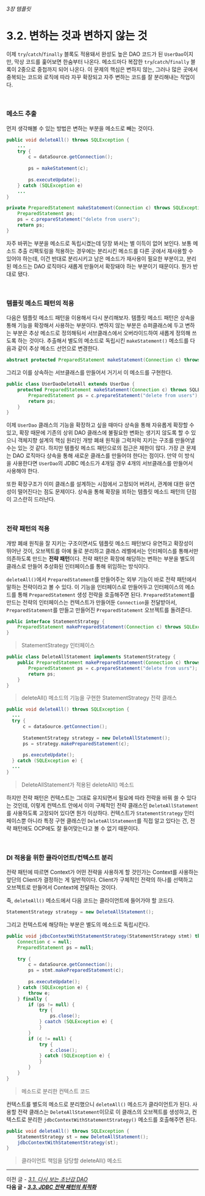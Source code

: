 ###### 3장 템플릿
# 3.2. 변하는 것과 변하지 않는 것

이제 `try`/`catch`/`finally` 블록도 적용돼서 완성도 높은 DAO 코드가 된 `UserDao`이지만, 막상 코드를 훑어보면 한숨부터 나온다. 메소드마다 복잡한 `try`/`catch`/`finally` 
블록이 2중으로 중첩까지 되어 나온다. 이 문제의 핵심은 변하지 않는, 그러나 많은 곳에서 중복되는 코드와 로직에 따라 자꾸 확장되고 자주 변하는 코드를 잘 분리해내는 작업이다. 

<br/>

### 메소드 추출 

먼저 생각해볼 수 있는 방법은 변하는 부분을 메소드로 빼는 것이다. 
```java
public void deleteAll() throws SQLException {
    ...
    try {
        c = dataSource.getConnection();
        
        ps = makeStatement(c);
        
        ps.executeUpdate();
    } catch (SQLException e)
    ...
}

private PreparedStatement makeStatement(Connection c) throws SQLException {
    PreparedStatement ps;
    ps = c.prepareStatement("delete from users");
    return ps;
}
```
자주 바뀌는 부분을 메소드로 독립시켰는데 당장 봐서는 별 이득이 없어 보인다. 보통 메소드 추출 리팩토링을 적용하는 경우에는 분리시킨 메소드를 다른 곳에서 재사용할 수 있어야 하는데, 
이건 반대로 분리시키고 남은 메소드가 재사용이 필요한 부분이고, 분리된 메소드는 DAO 로직마다 새롭게 만들어서 확장돼야 하는 부분이기 때문이다. 뭔가 반대로 됐다. 

<br/>

### 템플릿 메소드 패턴의 적용 

다음은 템플릿 메소드 패턴을 이용해서 다시 분리해보자. 템플릿 메소드 패턴은 상속을 통해 기능을 확장해서 사용하는 부분이다. 변하지 않는 부분은 슈퍼클래스에 두고 변하는 부분은 추상 메소드로 
정의해둬서 서브클래스에서 오버라이드하여 새롭게 정의해 쓰도록 하는 것이다. 추출해서 별도의 메소드로 독립시킨 `makeStatement()` 메소드를 다음과 같이 추상 메소드 선언으로 변경한다. 

```java
abstract protected PreparedStatement makeStatement(Connection c) throws SQLException;
```

그리고 이를 상속하는 서브클래스를 만들어서 거기서 이 메소드를 구현한다. 

```java
public class UserDaoDeleteAll extends UserDao {
    protected PreparedStatement makeStatement(Connection c) throws SQLEXception {
        PreparedStatement ps = c.prepareStatement("delete from users");
        return ps;
    }
}
```

이제 `UserDao` 클래스의 기능을 확장하고 싶을 때마다 상속을 통해 자유롭게 확장할 수 있고, 확장 때문에 기존의 상위 DAO 클래스에 불필요한 변화는 생기지 않도록 할 수 있으니 
객체지향 설계의 핵심 원리인 개방 폐쇄 원칙을 그럭저럭 지키는 구조를 만들어낼 수는 있는 것 같다. 하지만 템플릿 메소드 패턴으로의 접근은 제한이 많다. 가장 큰 문제는 DAO 로직마다 
상속을 통해 새로운 클래스를 만들어야 한다는 점이다. 만약 이 방식을 사용한다면 `UserDao`의 JDBC 메소드가 4개일 경우 4개의 서브클래스를 만들어서 사용해야 한다.          

또한 확장구조가 이미 클래스를 설계하는 시점에서 고정되어 버려서, 관계애 대한 유연성이 떨어진다는 점도 문제이다. 상속을 통해 확장을 꾀하는 템플릿 메소드 패턴의 단점이 고스란히 드러난다. 

<br/>

### 전략 패턴의 적용 

개방 폐쇄 원칙을 잘 지키는 구조이면서도 템플릿 메소드 패턴보다 유연하고 확장성이 뛰어난 것이, 오브젝트를 아예 둘로 분리하고 클래스 레벨에서는 인터페이스를 통해서만 의존하도록 만드는 **전략 패턴**이다. 
전략 패턴은 확장에 해당하는 변하는 부분을 별도의 클래스로 만들어 추상화된 인터페이스를 통해 위임하는 방식이다.           

`deleteAll()`에서 `PreparedStatement`를 만들어주는 외부 기능이 바로 전략 패턴에서 말하는 전략이라고 볼 수 있다. 이 기능을 인터페이스로 만들어두고 인터페이스의 메소드를 통해 `PreparedStatement` 
생성 전략을 호출해주면 된다. `PreparedStatement`를 만드는 전략의 인터페이스는 컨텍스트가 만들어둔 `Connection`을 전달받아서, `PreparedStatement`를 만들고 만들어진 `PreparedStatement` 
오브젝트를 돌려준다. 

```java
public interface StatementStrategy {
    PreparedStatement makePreparedStatement(Connection c) throws SQLException;
}
```
> StatementStrategy 인터페이스

```java
public class DeleteAllStatement implements StatementStrategy {
    public PreparedStatement makePreparedStatement(Connection c) throws SQLException {
        PreparedStatement ps = c.prepareStatement("delete from usrs");
        return ps;
    }
}
```
> deleteAll() 메소드의 기능을 구현한 StatementStrategy 전략 클래스 

```java
public void deleteAll() throws SQLException {
  ...
  try {
      c = dataSource.getConnection();
      
      StatementStrategy strategy = new DeleteAllStatement();
      ps = strategy.makePreparedStatement(c);
      
      ps.executeUpdate();
  } catch (SQLException e) {
  ...
}
```
> DeleteAllStatement가 적용된 deleteAll() 메소드

하지만 전략 패턴은 컨텍스트는 그대로 유지되면서 필요에 따라 전략을 바꿔 쓸 수 있다는 것인데, 이렇게 컨텍스트 안에서 이미 구체적인 전략 클래스인 `DeleteAllStatement`를 사용하도록 
고정되어 있다면 뭔가 이상하다. 컨텍스트가 `StatementStrategy` 인터페이스뿐 아니라 특정 구현 클래스인 `DeleteAllStatement`를 직접 알고 있다는 건, 전략 패턴에도 OCP에도 잘 들어맞는다고 
볼 수 없기 때문이다. 

<br/>

### DI 적용을 위한 클라이언트/컨텍스트 분리 

전략 패턴에 따르면 Context가 어떤 전략을 사용하게 할 것인가는 Context를 사용하는 앞단의 Client가 결정하는 게 일반적이다. Client가 구체적인 전략의 하나를 선택하고 오브젝트로 만들어서 
Context에 전달하는 것이다.            

죽, `deleteAll()` 메소드에서 다음 코드는 클라이언트에 들어가야 할 코드다. 

```java
StatementStrategy strategy = new DeleteAllStatement();
```

그리고 컨텍스트에 해당하는 부분은 별도의 메소드로 독립시킨다. 

```java
public void jdbcContextWithStatementStrategy(StatementStrategy stmt) throws SQLException {
    Connection c = null;
    PreparedStatement ps = null;
    
    try {
        c = dataSource.getConnection();
        ps = stmt.makePreparedStatement(c);
        
        ps.executeUpdate();
    } catch (SQLException e) {
        throw e;
    } finally {
        if (ps != null) {
            try {
                ps.close();
            } caatch (SQLException e) {
            }
        }
        if (c != null) {
            try {
                c.close();
            } catch (SQLException e) {
            }
        }
    }
}
```
> 메소드로 분리한 컨텍스트 코드 

컨텍스트를 별도의 메소드로 분리했으니 `deleteAll()` 메소드가 클라이언트가 된다. 사용할 전략 클래스는 `DeleteAllStatement`이므로 이 클래스의 오브젝트를 생성하고, 
컨텍스트로 분리한 `jdbcContextWithStatementStrategy()` 메소드를 호출해주면 된다. 

```java
public void deleteAll() throws SQLException {
    StatementStrategy st = new DeleteAllStatement();
    jdbcContextWithStatementStrategy(st);
}
```
> 클라이언트 책임을 담당할 deleteAll() 메소드

-----

이전 글 - [*3.1. 다시 보는 초난감 DAO*](./3.1.%20다시%20보는%20초난감%20DAO.md)                
**다음 글 - [*3.3. JDBC 전략 패턴의 최적화*](./3.3.%20JDBC%20전략%20패턴의%20최적화.md)**
